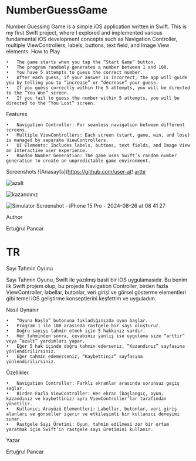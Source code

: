# NumberGuessGame
Number Guessing Game is a simple iOS application written in Swift. This is my first Swift project, where I explored and implemented various fundamental iOS development concepts such as Navigation Controller, multiple ViewControllers, labels, buttons, text field, and Image View elements.
How to Play

	•	The game starts when you tap the “Start Game” button.
	•	The program randomly generates a number between 1 and 100.
	•	You have 5 attempts to guess the correct number.
	•	After each guess, if your answer is incorrect, the app will guide you by telling you to “increase” or “decrease” your guess.
	•	If you guess correctly within the 5 attempts, you will be directed to the “You Won” screen.
	•	If you fail to guess the number within 5 attempts, you will be directed to the “You Lost” screen.
Features

	•	Navigation Controller: For seamless navigation between different screens.
	•	Multiple ViewControllers: Each screen (start, game, win, and lose) is managed by separate ViewControllers.
	•	UI Elements: Includes labels, buttons, text fields, and Image View an interactive user experience.
	•	Random Number Generation: The game uses Swift’s random number generation to create an unpredictable game environment.
Screenshots
![Anasayfa](https://github.com/user-at!
[arttır](https://github.com/user-attachments/assets/0f23fec5-0463-4ff4-9250-ae4277f17948)

![azalt](https://github.com/user-attachments/assets/521326f1-f112-4463-acf9-3b244875ffd3)


![kazandınız](https://github.com/user-attachments/assets/3d501e6c-528a-449e-86e9-9bc192d4e705)

![Simulator Screenshot - iPhone 15 Pro - 2024-08-26 at 08 41 27](https://github.com/user-attachments/assets/d0f30aa2-2b4d-4245-b38d-a5f0f71d005a)



Author

Ertuğrul Pancar

# TR
Sayı Tahmin Oyunu

Sayı Tahmin Oyunu, Swift ile yazılmış basit bir iOS uygulamasıdır. Bu benim ilk Swift projem olup, bu projede Navigation Controller, birden fazla ViewController, labellar, butonlar, veri girişi ve görsel gösterme elementleri gibi temel iOS geliştirme konseptlerini keşfettim ve uyguladım.

Nasıl Oynanır

	•	“Oyuna Başla” butonuna tıkladığınızda oyun başlar.
	•	Program 1 ile 100 arasında rastgele bir sayı oluşturur.
	•	Doğru sayıyı tahmin etmek için 5 hakkınız vardır.
	•	Her tahminden sonra, cevabınız yanlış ise uygulama size “arttır” veya “azalt” yardımları yapar.
	•	Eğer 5 hak içinde doğru tahmin ederseniz, “Kazandınız” sayfasına yönlendirilirsiniz.
	•	Eğer tahmin edemezseniz, “Kaybettiniz” sayfasına yönlendirilirsiniz.

Özellikler

	•	Navigation Controller: Farklı ekranlar arasında sorunsuz geçiş sağlar.
	•	Birden Fazla ViewController: Her ekran (başlangıç, oyun, kazandınız ve kaybettiniz) ayrı ViewController’lar tarafından yönetilir.
	•	Kullanıcı Arayüzü Elementleri: Labellar, butonlar, veri giriş alanları ve görseller içerir ve etkileşimli bir kullanıcı deneyimi sunar.
	•	Rastgele Sayı Üretimi: Oyun, tahmin edilmesi zor bir ortam yaratmak için Swift’in rastgele sayı üretimini kullanır.
Yazar

Ertuğrul Pancar
